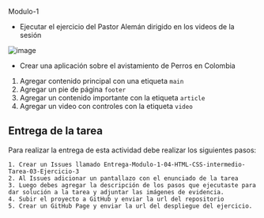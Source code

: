 Modulo-1

- Ejecutar el ejercicio del Pastor Alemán dirigido en los videos de la sesión

![image](https://user-images.githubusercontent.com/88691843/131375316-0398e477-3b74-4964-96cf-062a4445d018.png)

- Crear una aplicación sobre el avistamiento de Perros en Colombia
1. Agregar contenido principal con una etiqueta `main`
2. Agregar un pie de página `footer`
3. Agregar un contenido importante con la etiqueta `article`
4. Agregar un video con controles con la etiqueta `video`

## Entrega de la tarea

Para realizar la entrega de esta actividad debe realizar los siguientes pasos:

    1. Crear un Issues llamado Entrega-Modulo-1-04-HTML-CSS-intermedio-Tarea-03-Ejercicio-3
    2. Al Issues adicionar un pantallazo con el enunciado de la tarea
    3. Luego debes agregar la descripción de los pasos que ejecutaste para dar solución a la tarea y adjuntar las imágenes de evidencia.
    4. Subir el proyecto a GitHub y enviar la url del repositorio
    5. Crear un GitHub Page y enviar la url del despliegue del ejercicio.

